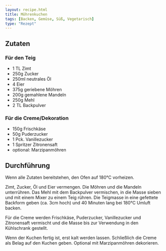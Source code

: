 ```yaml
---
layout: recipe.html
title: Möhrenkuchen
tags: [Backen, Gemüse, Süß, Vegetarisch]
type: "Rezept"
---
```


## Zutaten

### Für den Teig
- 1 TL Zimt
- 250g Zucker
- 250ml neutrales Öl
- 4 Eier
- 375g geriebene Möhren
- 200g gemahlene Mandeln
- 250g Mehl
- 2 TL Backpulver

### Für die Creme/Dekoration
- 150g Frischkäse
- 50g Puderzucker
- 1 Pck. Vanillezucker
- 1 Spritzer Zitronensaft
- optional: Marzipanmöhren

## Durchführung

Wenn alle Zutaten bereitstehen, den Ofen auf 180°C vorheizen.

Zimt, Zucker, Öl und Eier vermengen. Die Möhren und die Mandeln unterrühren. Das Mehl mit dem Backpulver vermischen, in die Masse sieben und mit einem Mixer zu einem Teig rühren. Die Teigmasse in eine gefettete Backform geben (ca. 3cm hoch) und 40 Minuten lang bei 180°C Umluft backen.

Für die Creme werden Frischkäse, Puderzucker, Vanillezucker und Zitronensaft vermischt und die Masse bis zur Verwendung in den Kühlschrank gestellt.

Wenn der Kuchen fertig ist, erst kalt werden lassen. Schließlich die Creme als Belag auf den Kuchen geben. Optional mit Marzipanmöhren dekorieren.